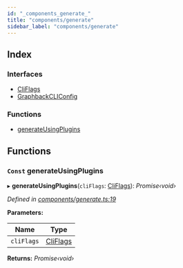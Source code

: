 ```yaml
---
id: "_components_generate_"
title: "components/generate"
sidebar_label: "components/generate"
---
```


## Index

### Interfaces

* [CliFlags](../interfaces/_components_generate_.cliflags.md)
* [GraphbackCLIConfig](../interfaces/_components_generate_.graphbackcliconfig.md)

### Functions

* [generateUsingPlugins](_components_generate_.md#const-generateusingplugins)

## Functions

### `Const` generateUsingPlugins

▸ **generateUsingPlugins**(`cliFlags`: [CliFlags](../interfaces/_components_generate_.cliflags.md)): *Promise‹void›*

*Defined in [components/generate.ts:19](https://github.com/aerogear/graphback/blob/63664df15/packages/graphback-cli/src/components/generate.ts#L19)*

**Parameters:**

Name | Type |
------ | ------ |
`cliFlags` | [CliFlags](../interfaces/_components_generate_.cliflags.md) |

**Returns:** *Promise‹void›*
